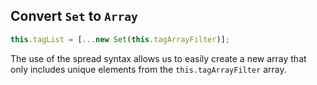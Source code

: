 ## Convert `Set` to `Array`
```js
this.tagList = [...new Set(this.tagArrayFilter)];
```
The use of the spread syntax allows us to easily create a new array that only includes unique elements from the `this.tagArrayFilter` array.